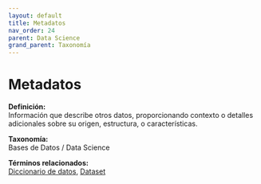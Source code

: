 ```yaml
---
layout: default
title: Metadatos
nav_order: 24
parent: Data Science
grand_parent: Taxonomía
---
```


# Metadatos

**Definición:**  
Información que describe otros datos, proporcionando contexto o detalles adicionales sobre su origen, estructura, o características.

**Taxonomía:**  
Bases de Datos / Data Science

**Términos relacionados:**  
[Diccionario de datos](https://maleniski.github.io/diccionario-angl-tec-mx/docs/taxonomia/bases-de-datos-/-data-science/diccionario-de-datos.html), [Dataset](https://maleniski.github.io/diccionario-angl-tec-mx/docs/taxonomia/bases-de-datos-/-data-science/dataset.html)
